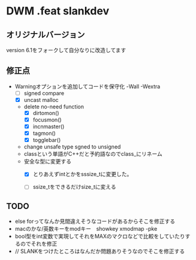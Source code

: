 
# DWM .feat slankdev

## オリジナルバージョン

version 6.1をフォークして自分なりに改造してます

## 修正点

 - Warningオプションを追加してコードを保守化 -Wall -Wextra
 	- [ ] signed compare
	- [x] uncast malloc
	- delete no-need function 
		- [x] dirtomon()
		- [x] focusmon()
		- [x] incnmaster()
		- [x] tagmon()
		- [x] togglebar()
	- change unsafe type sgned to unsigned
	- classという単語がC++だと予約語なのでclass\_にリネーム
    - 安全な型に変更する
        - [x] とりあえずintとかをsssize_tに変更した。
        - [ ] ssize_tをできるだけsize_tに変える


## TODO

 - else forってなんか見間違えそうなコードがあるからそこを修正する
 - macのかな/英数キーをmodキー　showkey xmodmap -pke
 - bool型をint変数で実現してそれをMAXのマクロなどで比較をしていたりするのでそれを修正
 - // SLANKをつけたところはなんだか問題ありそうなのでそこを修正する
